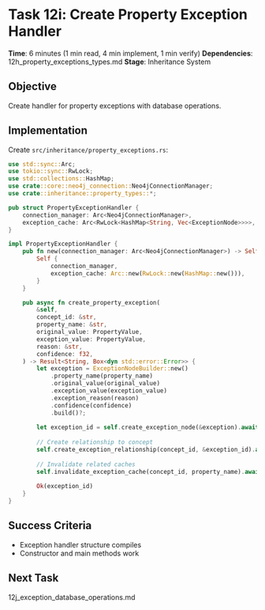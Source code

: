 # Task 12i: Create Property Exception Handler

**Time**: 6 minutes (1 min read, 4 min implement, 1 min verify)
**Dependencies**: 12h_property_exceptions_types.md
**Stage**: Inheritance System

## Objective
Create handler for property exceptions with database operations.

## Implementation
Create `src/inheritance/property_exceptions.rs`:

```rust
use std::sync::Arc;
use tokio::sync::RwLock;
use std::collections::HashMap;
use crate::core::neo4j_connection::Neo4jConnectionManager;
use crate::inheritance::property_types::*;

pub struct PropertyExceptionHandler {
    connection_manager: Arc<Neo4jConnectionManager>,
    exception_cache: Arc<RwLock<HashMap<String, Vec<ExceptionNode>>>>,
}

impl PropertyExceptionHandler {
    pub fn new(connection_manager: Arc<Neo4jConnectionManager>) -> Self {
        Self {
            connection_manager,
            exception_cache: Arc::new(RwLock::new(HashMap::new())),
        }
    }

    pub async fn create_property_exception(
        &self,
        concept_id: &str,
        property_name: &str,
        original_value: PropertyValue,
        exception_value: PropertyValue,
        reason: &str,
        confidence: f32,
    ) -> Result<String, Box<dyn std::error::Error>> {
        let exception = ExceptionNodeBuilder::new()
            .property_name(property_name)
            .original_value(original_value)
            .exception_value(exception_value)
            .exception_reason(reason)
            .confidence(confidence)
            .build()?;
        
        let exception_id = self.create_exception_node(&exception).await?;
        
        // Create relationship to concept
        self.create_exception_relationship(concept_id, &exception_id).await?;
        
        // Invalidate related caches
        self.invalidate_exception_cache(concept_id, property_name).await;
        
        Ok(exception_id)
    }
}
```

## Success Criteria
- Exception handler structure compiles
- Constructor and main methods work

## Next Task
12j_exception_database_operations.md